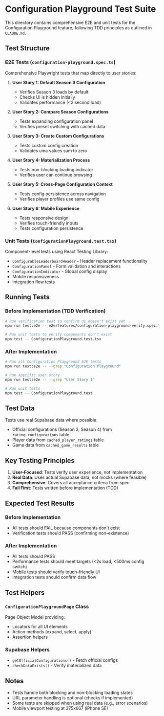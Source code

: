 # Configuration Playground Test Suite

This directory contains comprehensive E2E and unit tests for the Configuration Playground feature, following TDD principles as outlined in `CLAUDE.md`.

## Test Structure

### E2E Tests (`configuration-playground.spec.ts`)

Comprehensive Playwright tests that map directly to user stories:

1. **User Story 1: Default Season 3 Configuration**
   - Verifies Season 3 loads by default
   - Checks UI is hidden initially
   - Validates performance (<2 second load)

2. **User Story 2: Compare Season Configurations**
   - Tests expanding configuration panel
   - Verifies preset switching with cached data

3. **User Story 3: Create Custom Configurations**
   - Tests custom config creation
   - Validates uma values sum to zero

4. **User Story 4: Materialization Process**
   - Tests non-blocking loading indicator
   - Verifies user can continue browsing

5. **User Story 5: Cross-Page Configuration Context**
   - Tests config persistence across navigation
   - Verifies player profiles use same config

6. **User Story 6: Mobile Experience**
   - Tests responsive design
   - Verifies touch-friendly inputs
   - Tests configuration persistence

### Unit Tests (`ConfigurationPlayground.test.tsx`)

Component-level tests using React Testing Library:

- `ConfigurableLeaderboardHeader` - Header replacement functionality
- `ConfigurationPanel` - Form validation and interactions
- `ConfigurationIndicator` - Global config display
- Mobile responsiveness
- Integration flow tests

## Running Tests

### Before Implementation (TDD Verification)

```bash
# Run verification test to confirm UI doesn't exist yet
npm run test:e2e -- e2e/features/configuration-playground-verify.spec.ts

# Run unit tests to verify components don't exist
npm test -- ConfigurationPlayground.test.tsx
```

### After Implementation

```bash
# Run all Configuration Playground E2E tests
npm run test:e2e -- --grep "Configuration Playground"

# Run specific user story
npm run test:e2e -- --grep "User Story 1"

# Run unit tests
npm test -- ConfigurationPlayground.test
```

## Test Data

Tests use real Supabase data where possible:

- Official configurations (Season 3, Season 4) from `rating_configurations` table
- Player data from `cached_player_ratings` table
- Game data from `cached_game_results` table

## Key Testing Principles

1. **User-Focused**: Tests verify user experience, not implementation
2. **Real Data**: Uses actual Supabase data, not mocks (where feasible)
3. **Comprehensive**: Covers all acceptance criteria from spec
4. **Fail First**: Tests written before implementation (TDD)

## Expected Test Results

### Before Implementation

- All tests should FAIL because components don't exist
- Verification tests should PASS (confirming non-existence)

### After Implementation

- All tests should PASS
- Performance tests should meet targets (<2s load, <500ms config switch)
- Mobile tests should verify touch-friendly UI
- Integration tests should confirm data flow

## Test Helpers

### `ConfigurationPlaygroundPage` Class

Page Object Model providing:

- Locators for all UI elements
- Action methods (expand, select, apply)
- Assertion helpers

### Supabase Helpers

- `getOfficialConfigurations()` - Fetch official configs
- `checkDataExists()` - Verify materialized data

## Notes

- Tests handle both blocking and non-blocking loading states
- URL parameter handling is optional (checks if implemented)
- Some tests are skipped when using real data (e.g., error scenarios)
- Mobile viewport testing at 375x667 (iPhone SE)
